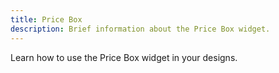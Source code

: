 ```yaml
---
title: Price Box
description: Brief information about the Price Box widget.
---
```


Learn how to use the Price Box widget in your designs.
